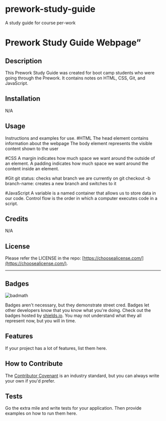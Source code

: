 # prework-study-guide
A study guide for course per-work
# Prework Study Guide Webpage”

## Description

This Prework Study Guide was created for boot camp students who were going through the Prework. It contains notes on HTML, CSS, Git, and JavaScript.


## Installation

N/A

## Usage

Instructions and examples for use. 
#HTML
The head element contains information about the webpage
The body element represents the visible content shown to the user

#CSS
A margin indicates how much space we want around the outside of an element.
A padding indicates how much space we want around the content inside an element.

#Git
git status: checks what branch we are currently on
git checkout -b branch-name: creates a new branch and switches to it

#JavaScript
A variable is a named container that allows us to store data in our code.
Control flow is the order in which a computer executes code in a script.


## Credits

N/A


## License

Please  refer the LICENSE in the repo: [https://choosealicense.com/](https://choosealicense.com/).

---

## Badges

![badmath](https://img.shields.io/github/languages/top/nielsenjared/badmath)

Badges aren't necessary, but they demonstrate street cred. Badges let other developers know that you know what you're doing. Check out the badges hosted by [shields.io](https://shields.io/). You may not understand what they all represent now, but you will in time.

## Features

If your project has a lot of features, list them here.

## How to Contribute

The [Contributor Covenant](https://www.contributor-covenant.org/) is an industry standard, but you can always write your own if you'd prefer.

## Tests

Go the extra mile and write tests for your application. Then provide examples on how to run them here.